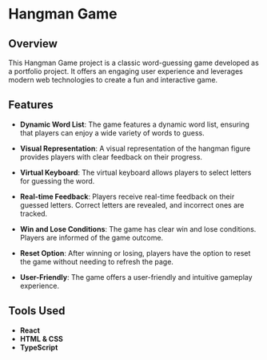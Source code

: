 # Hangman Game

## Overview

This Hangman Game project is a classic word-guessing game developed as a portfolio project. It offers an engaging user experience and leverages modern web technologies to create a fun and interactive game.

## Features

- **Dynamic Word List**: The game features a dynamic word list, ensuring that players can enjoy a wide variety of words to guess.

- **Visual Representation**: A visual representation of the hangman figure provides players with clear feedback on their progress.

- **Virtual Keyboard**: The virtual keyboard allows players to select letters for guessing the word.

- **Real-time Feedback**: Players receive real-time feedback on their guessed letters. Correct letters are revealed, and incorrect ones are tracked.

- **Win and Lose Conditions**: The game has clear win and lose conditions. Players are informed of the game outcome.

- **Reset Option**: After winning or losing, players have the option to reset the game without needing to refresh the page.

- **User-Friendly**: The game offers a user-friendly and intuitive gameplay experience.

## Tools Used

- **React**
- **HTML & CSS**
- **TypeScript**


